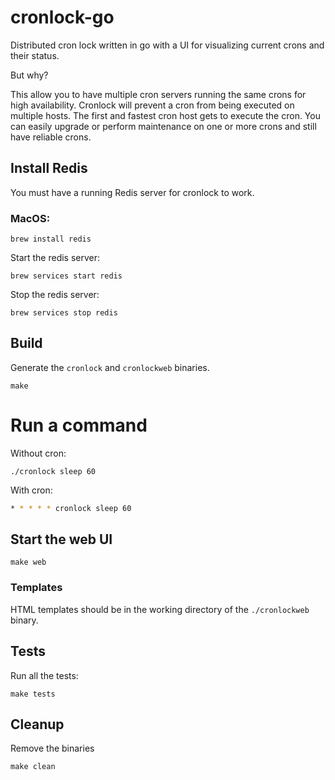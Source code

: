 # cronlock-go

Distributed cron lock written in go with a UI for visualizing current crons and their status.

But why?

This allow you to have multiple cron servers running the same crons for high availability. Cronlock will prevent a cron from being executed on multiple hosts. The first and fastest cron host gets to execute the cron. You can easily upgrade or perform maintenance on one or more crons and still have reliable crons.

## Install Redis

You must have a running Redis server for cronlock to work.

### MacOS:

`brew install redis`

Start the redis server:

`brew services start redis`

Stop the redis server:

`brew services stop redis`

## Build

Generate the `cronlock` and `cronlockweb` binaries.

`make`

# Run a command

Without cron:

```
./cronlock sleep 60
```

With cron:

```bash
* * * * * cronlock sleep 60
```

## Start the web UI

`make web`

### Templates

HTML templates should be in the working directory of the `./cronlockweb` binary.

## Tests

Run all the tests:

`make tests`

## Cleanup

Remove the binaries

`make clean`
